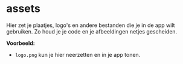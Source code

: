 # assets

Hier zet je plaatjes, logo's en andere bestanden die je in de app wilt gebruiken. Zo houd je je code en je afbeeldingen netjes gescheiden.

**Voorbeeld:**

- `logo.png` kun je hier neerzetten en in je app tonen.
